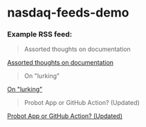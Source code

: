 # nasdaq-feeds-demo

### Example RSS feed:

<!--START_SECTION:feed-->
> Assorted thoughts on documentation

[Assorted thoughts on documentation](https:&#x2F;&#x2F;jasonet.co&#x2F;posts&#x2F;thoughts-on-docs&#x2F;)
> On &quot;lurking&quot;

[On &quot;lurking&quot;](https:&#x2F;&#x2F;jasonet.co&#x2F;posts&#x2F;on-lurking&#x2F;)
> Probot App or GitHub Action? (Updated)

[Probot App or GitHub Action? (Updated)](https:&#x2F;&#x2F;jasonet.co&#x2F;posts&#x2F;probot-app-or-github-action-v2&#x2F;)
<!--END_SECTION:feed-->
